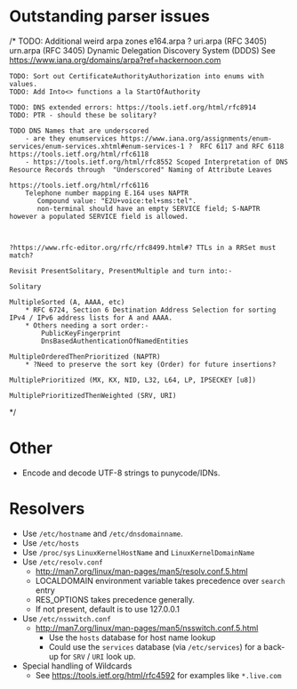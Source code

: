 
# Outstanding parser issues

/*
    TODO: Additional weird arpa zones
        e164.arpa ?
        uri.arpa (RFC 3405)
        urn.arpa (RFC 3405) Dynamic Delegation Discovery System (DDDS)
        See https://www.iana.org/domains/arpa?ref=hackernoon.com

	TODO: Sort out CertificateAuthorityAuthorization into enums with values.
	TODO: Add Into<> functions a la StartOfAuthority
	
	TODO: DNS extended errors: https://tools.ietf.org/html/rfc8914
	TODO: PTR - should these be solitary?
	
	TODO DNS Names that are underscored
	    - are they enumservices https://www.iana.org/assignments/enum-services/enum-services.xhtml#enum-services-1 ?  RFC 6117 and RFC 6118 https://tools.ietf.org/html/rfc6118
	    - https://tools.ietf.org/html/rfc8552 Scoped Interpretation of DNS Resource Records through  "Underscored" Naming of Attribute Leaves
		
	https://tools.ietf.org/html/rfc6116
	    Telephone number mapping E.164 uses NAPTR
	       Compound value: "E2U+voice:tel+sms:tel".
	       non-terminal should have an empty SERVICE field; S-NAPTR however a populated SERVICE field is allowed.
	
	    
	
	?https://www.rfc-editor.org/rfc/rfc8499.html#? TTLs in a RRSet must match?
	
	Revisit PresentSolitary, PresentMultiple and turn into:-
	
	Solitary
	
	MultipleSorted (A, AAAA, etc)
	    * RFC 6724, Section 6 Destination Address Selection for sorting IPv4 / IPv6 address lists for A and AAAA.
	    * Others needing a sort order:-
		    PublicKeyFingerprint
		    DnsBasedAuthenticationOfNamedEntities
	
	MultipleOrderedThenPrioritized (NAPTR)
	    * ?Need to preserve the sort key (Order) for future insertions?
	
	MultiplePrioritized (MX, KX, NID, L32, L64, LP, IPSECKEY [u8])
	
	MultiplePrioritizedThenWeighted (SRV, URI)

 */

# Other

* Encode and decode UTF-8 strings to punycode/IDNs.


# Resolvers

* Use `/etc/hostname` and `/etc/dnsdomainname`.
* Use `/etc/hosts`
* Use `/proc/sys` `LinuxKernelHostName` and `LinuxKernelDomainName`
* Use `/etc/resolv.conf`
    * <http://man7.org/linux/man-pages/man5/resolv.conf.5.html>
    * LOCALDOMAIN environment variable takes precedence over `search` entry
    * RES_OPTIONS takes precedence generally.
    * If not present, default is to use 127.0.0.1
* Use `/etc/nsswitch.conf`
    * <http://man7.org/linux/man-pages/man5/nsswitch.conf.5.html>
        * Use the `hosts` database for host name lookup
        * Could use the `services` database (via `/etc/services`) for a back-up for `SRV` / `URI` look up.
* Special handling of Wildcards
    * See <https://tools.ietf.org/html/rfc4592> for examples like `*.live.com`
